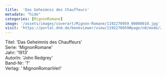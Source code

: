 ```yaml
---
title:  'Das Geheimnis des Chauffeurs'
metadate: "hide"
categories: [MignonRomane]
image: '/assets/images/coverart/Mignon-Romane/1192270959_00000010.jpg'
visit: 'https://portal.dnb.de/bookviewer/view/1192270959#page/n0/mode/2up'
---
```

Titel: 'Das Geheimnis des Chauffeurs' <br>
Serie: 'MignonRomane' <br>
Jahr: '1913' <br>
AutorIn: 'John Redgrey' <br>
Band-Nr: '?' <br>
Verlag: ' MignonRomanVerl'